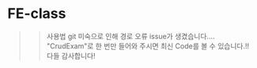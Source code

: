 # FE-class
 
>>사용법 
git 미숙으로 인해 경로 오류 issue가 생겼습니다.... "CrudExam"로 한 번만 들어와 주시면 최신 Code를 볼 수 있습니다.!!
다들 감사합니다! 

